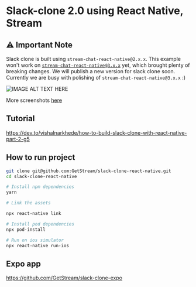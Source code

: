 # Slack-clone 2.0 using React Native, Stream

## ⚠ Important Note

Slack clone is built using `stream-chat-react-native@2.x.x`. This example won't work on [`stream-chat-react-native@3.x.x`](https://github.com/GetStream/stream-chat-react-native/wiki#v300) yet, which brought plenty of breaking changes. We will publish a new version for slack clone soon. Currently we are busy with polishing of `stream-chat-react-native@3.x.x` :)


<div style="display: inline">
<img src="https://stream-blog-v2.imgix.net/blog/wp-content/uploads/80af4fbb74a77a4465679f6118af7427/image.png" alt="IMAGE ALT TEXT HERE"/>
</div>

More screenshots [here](https://github.com/GetStream/slack-clone-react-native/tree/master/screenshots/v2)

## Tutorial

https://dev.to/vishalnarkhede/how-to-build-slack-clone-with-react-native-part-2-g5

## How to run project

```sh
git clone git@github.com:GetStream/slack-clone-react-native.git
cd slack-clone-react-native

# Install npm dependencies
yarn

# Link the assets

npx react-native link

# Install pod dependencies
npx pod-install

# Run on ios simulator
npx react-native run-ios
```

## Expo app

https://github.com/GetStream/slack-clone-expo
